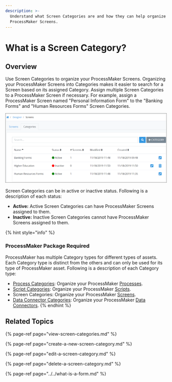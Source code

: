 ```yaml
---
description: >-
  Understand what Screen Categories are and how they can help organize your
  ProcessMaker Screens.
---
```


# What is a Screen Category?

## Overview

Use Screen Categories to organize your ProcessMaker Screens. Organizing your ProcessMaker Screens into Categories makes it easier to search for a Screen based on its assigned Category. Assign multiple Screen Categories to a ProcessMaker Screen if necessary. For example, assign a ProcessMaker Screen named "Personal Information Form" to the "Banking Forms" and "Human Resources Forms" Screen Categories.

![&quot;Categories&quot; tab on the &quot;Screens&quot; page displays all Screen Categories in your organization](../../../../.gitbook/assets/screen-categories-tab-processes.png)

Screen Categories can be in active or inactive status. Following is a description of each status:

* **Active:** Active Screen Categories can have ProcessMaker Screens assigned to them.
* **Inactive:** Inactive Screen Categories cannot have ProcessMaker Screens assigned to them.

{% hint style="info" %}
### ProcessMaker Package Required

ProcessMaker has multiple Category types for different types of assets. Each Category type is distinct from the others and can only be used for its type of ProcessMaker asset. Following is a description of each Category type:

* [Process Categories](../../../viewing-processes/view-the-list-of-processes/manage-process-categories/what-is-a-process-category.md): Organize your ProcessMaker [Processes](../../../viewing-processes/what-is-a-process.md).
* [Script Categories](../../../scripts/manage-scripts/manage-script-categories/what-is-a-script-category.md): Organize your ProcessMaker [Scripts](../../../scripts/what-is-a-script.md).
* Screen Categories: Organize your ProcessMaker [Screens](../../what-is-a-form.md).
* [Data Connector Categories](../../../data-connector-management/manage-data-connectors/manage-data-connector-categories/): Organize your ProcessMaker [Data Connectors](../../../data-connector-management/what-is-a-data-connector.md).
{% endhint %}

## Related Topics

{% page-ref page="view-screen-categories.md" %}

{% page-ref page="create-a-new-screen-category.md" %}

{% page-ref page="edit-a-screen-category.md" %}

{% page-ref page="delete-a-screen-category.md" %}

{% page-ref page="../../what-is-a-form.md" %}

